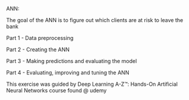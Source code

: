ANN: 

The goal of the ANN is to figure out which clients are at risk to leave the bank

Part 1 - Data preprocessing

Part 2 - Creating the ANN

Part 3 - Making predictions and evaluating the model

Part 4 - Evaluating, improving and tuning the ANN


This exercise was guided by Deep Learning A-Z™: Hands-On Artificial Neural Networks course found @ udemy
